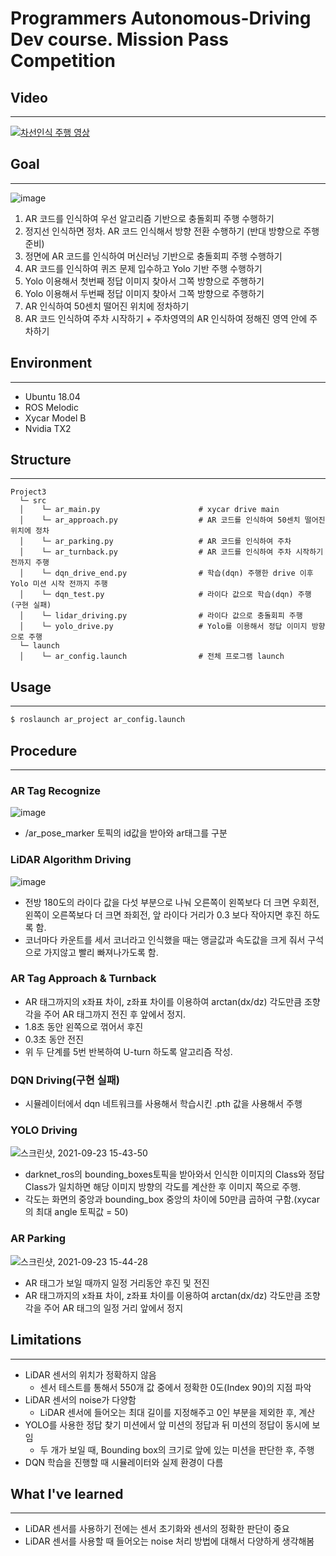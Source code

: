 # Programmers Autonomous-Driving Dev course. Mission Pass Competition

## Video
---

[![차선인식 주행 영상](https://img.youtube.com/vi/tXYGs7sStSA/0.jpg)](https://youtu.be/tXYGs7sStSA) 

## Goal
---
![image](https://user-images.githubusercontent.com/65532515/134160737-51b302eb-60bc-42e6-b3b6-248a266e1a76.png)  
1) AR 코드를 인식하여 우선 알고리즘 기반으로 충돌회피 주행 수행하기
2) 정지선 인식하면 정차. AR 코드 인식해서 방향 전환 수행하기 (반대 방향으로 주행 준비)
3) 정면에 AR 코드를 인식하여 머신러닝 기반으로 충돌회피 주행 수행하기
4) AR 코드를 인식하여 퀴즈 문제 입수하고 Yolo 기반 주행 수행하기
5) Yolo 이용해서 첫번째 정답 이미지 찾아서 그쪽 방향으로 주행하기
6) Yolo 이용해서 두번째 정답 이미지 찾아서 그쪽 방향으로 주행하기
7) AR 인식하여 50센치 떨어진 위치에 정차하기
8) AR 코드 인식하여 주차 시작하기 + 주차영역의 AR 인식하여 정해진 영역 안에 주차하기

## Environment
---
- Ubuntu 18.04
- ROS Melodic
- Xycar Model B
- Nvidia TX2

## Structure
---
~~~
Project3
  └─ src
  │    └─ ar_main.py                      # xycar drive main
  │    └─ ar_approach.py                  # AR 코드를 인식하여 50센치 떨어진 위치에 정차
  │    └─ ar_parking.py                   # AR 코드를 인식하여 주차
  │    └─ ar_turnback.py                  # AR 코드를 인식하여 주차 시작하기 전까지 주행
  │    └─ dqn_drive_end.py                # 학습(dqn) 주행한 drive 이후 Yolo 미션 시작 전까지 주행
  │    └─ dqn_test.py                     # 라이다 값으로 학습(dqn) 주행 (구현 실패)
  │    └─ lidar_driving.py                # 라이다 값으로 충돌회피 주행
  │    └─ yolo_drive.py                   # Yolo를 이용해서 정답 이미지 방향으로 주행
  └─ launch
  │    └─ ar_config.launch                # 전체 프로그램 launch
~~~

## Usage
---
~~~bash
$ roslaunch ar_project ar_config.launch
~~~

## Procedure
---
### AR Tag Recognize
![image](https://user-images.githubusercontent.com/65532515/134163007-f12ea62a-dd49-44d7-9e91-f18af40789e9.png)  
- /ar_pose_marker 토픽의 id값을 받아와 ar태그를 구분

### LiDAR Algorithm Driving
![image](https://user-images.githubusercontent.com/65532515/134163670-e9dd7f05-1408-4cf2-9a9c-cc80d9a86574.png)
- 전방 180도의 라이다 값을 다섯 부분으로 나눠 오른쪽이 왼쪽보다 더 크면 우회전, 왼쪽이 오른쪽보다 더 크면 좌회전, 앞 라이다 거리가 0.3 보다 작아지면 후진 하도록 함.
- 코너마다 카운트를 세서 코너라고 인식했을 때는 앵글값과 속도값을 크게 줘서 구석으로 가지않고 빨리 빠져나가도록 함.

### AR Tag Approach & Turnback
- AR 태그까지의 x좌표 차이, z좌표 차이를 이용하여 arctan(dx/dz) 각도만큼 조향각을 주어 AR 태그까지 전진 후 앞에서 정지.
- 1.8초 동안 왼쪽으로 꺾어서 후진
- 0.3초 동안 전진
- 위 두 단계를 5번 반복하여 U-turn 하도록 알고리즘 작성.

### DQN Driving(구현 실패)
- 시뮬레이터에서 dqn 네트워크를 사용해서 학습시킨 .pth 값을 사용해서 주행

### YOLO Driving
![스크린샷, 2021-09-23 15-43-50](https://user-images.githubusercontent.com/67509269/134466682-395087d4-2a1d-49be-9bac-b510356c4aa9.png)

- darknet_ros의 bounding_boxes토픽을 받아와서 인식한 이미지의 Class와 정답 Class가 일치하면 해당 이미지 방향의 각도를 계산한 후 이미지 쪽으로 주행.
- 각도는 화면의 중앙과 bounding_box 중앙의 차이에 50만큼 곱하여 구함.(xycar의 최대 angle 토픽값 = 50)

### AR Parking
![스크린샷, 2021-09-23 15-44-28](https://user-images.githubusercontent.com/67509269/134466700-255059ad-7a59-408e-a2e9-c725e1db8eab.png)

- AR 태그가 보일 때까지 일정 거리동안 후진 및 전진
- AR 태그까지의 x좌표 차이, z좌표 차이를 이용하여 arctan(dx/dz) 각도만큼 조향각을 주어 AR 태그의 일정 거리 앞에서 정지

## Limitations
---
- LiDAR 센서의 위치가 정확하지 않음
  - 센서 테스트를 통해서 550개 값 중에서 정확한 0도(Index 90)의 지점 파악  
- LiDAR 센서의 noise가 다양함
  - LiDAR 센서에 들어오는 최대 길이를 지정해주고 0인 부분을 제외한 후, 계산  
- YOLO를 사용한 정답 찾기 미션에서 앞 미션의 정답과 뒤 미션의 정답이 동시에 보임
  - 두 개가 보일 때, Bounding box의 크기로 앞에 있는 미션을 판단한 후, 주행  
- DQN 학습을 진행할 때 시뮬레이터와 실제 환경이 다름
  
## What I've learned
---
- LiDAR 센서를 사용하기 전에는 센서 초기화와 센서의 정확한 판단이 중요
- LiDAR 센서를 사용할 때 들어오는 noise 처리 방법에 대해서 다양하게 생각해봄
